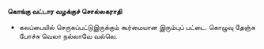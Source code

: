 **கொங்கு வட்டார வழக்குச் சொல்லகராதி**
- கலப்பையில் செருகப்பட்டுஇருக்கும் கூர்மையான இரும்புப் பட்டை. கொழுவு தேஞ்சு போச்சு வெலா நல்லாவே வல்லெ.

